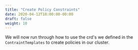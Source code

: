 ```yaml
---
title: "Create Policy Constraints"
date: 2020-04-12T18:00:00-00:00
draft: false
weight: 10
---
```



We will now run through how to use the crd's we defined in the `ContraintTemplates` to create policies in our cluster.

